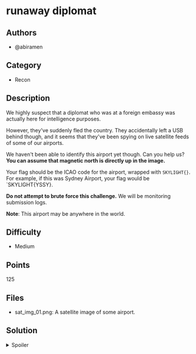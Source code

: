 # runaway diplomat

## Authors
- @abiramen

## Category
- Recon

## Description
We highly suspect that a diplomat who was at a foreign embassy was actually here for intelligence purposes.

However, they've suddenly fled the country. They accidentally left a USB behind though, and it seems that they've been spying on live satellite feeds of some of our airports.

We haven't been able to identify this airport yet though. Can you help us? **You can assume that magnetic north is directly up in the image.**

Your flag should be the ICAO code for the airport, wrapped with `SKYLIGHT{}`. For example, if this was Sydney Airport, your flag would be `SKYLIGHT{YSSY}.

**Do not attempt to brute force this challenge.** We will be monitoring submission logs.

**Note**: This airport may be anywhere in the world.

## Difficulty
- Medium

## Points
125

## Files
- sat_img_01.png: A satellite image of some airport.

## Solution
<details>
<summary>Spoiler</summary>

### Idea
- Identifying runway markings, and how runway numbering works.

### Walkthrough
1. A good place to start is to look at a nearby airport, and identifying what distinguishing features it has. If we look at Sydney Airport, we see that it has 3 runways, with distinctive yellow chevron markings on each end. We can zoom in on each runway, and see that they have numbers on each end - the two perpendicular runways are 16L-34R and 16R-34L, and the other runway has number 7-24. Now's a good time to google how runway numbers work.
    - We can learn that runways at all ICAO airports are numbered between 1 and 36, depending on their compass heading - that is, their bearing from magnetic north. Runway number 18, for example, would be towards the south at a bearing of 175-185 degrees, and runway 36 would be the same runway, in the opposite direction.
    - Parallel runways have the extra letters 'L' or 'R' affixed to them, specifying whether runway is on the left or right. In the case of three runways, such as at Memphis International Airport (KMEM) for example, the middle runway is labelled 'C' for centre.
2. We've conveniently been told that the satellite image has been oriented with magnetic north being upwards. From this, we can roughly estimate the runway numbers of the three runways (identifiable by the yellow chevrons, with one runway being slightly cropped out but still identifiable) in the image. We can see that 2 of them seem to be parallel, and the third seems to be perpendicular. We can now use a protractor to estimate the headings of these runways. We can see that the parallel runways seem to be at about 6 degrees from north (or 186 degrees in the other direction). This means that we can assume that the two parallel runways are numbered 1L-19R and 1R-19L. As the other runway is roughly perpendicular to the other two, we know that it should be runway 10-28.
3. Since most airports in the world don't have the same combination of runways, we can google for "runway 1l-19r 1r-19l 10-28". The first four search results seem to be for Tampa International Airport (KTPA). If we look at satellite imagery for this airport, we can identify that we have a match!

### Flag
`SKYLIGHT{KTPA}`

### Notes
Image taken from Google Maps Satellite view and rotated to match magnetic north.
</details>
